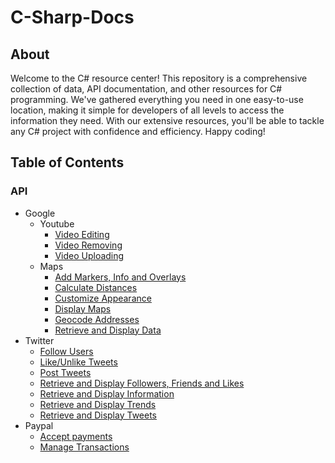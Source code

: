 # C-Sharp-Docs

## About

Welcome to the C# resource center! This repository is a comprehensive collection of data, API documentation, and other resources for C# programming. We've gathered everything you need in one easy-to-use location, making it simple for developers of all levels to access the information they need. With our extensive resources, you'll be able to tackle any C# project with confidence and efficiency. Happy coding!




## Table of Contents


### API
 * Google
   * Youtube
     * [Video Editing](API/Google/Youtube/video-edit.md)
     * [Video Removing](API/Google/Youtube/video-remove.md)
     * [Video Uploading](API/Google/Youtube/video-upload.md)
   * Maps
     * [Add Markers, Info and Overlays](API/Google/Maps/add-markers-info-overlays.md)
     * [Calculate Distances](API/Google/Maps/calculate-distances.md)
     * [Customize Appearance](API/Google/Maps/customize-appearance.md)
     * [Display Maps](API/Google/Maps/display-maps.md)
     * [Geocode Addresses](API/Google/Maps/geocode-addresses.md)
     * [Retrieve and Display Data](API/Google/Maps/retrieve-display-data.md)
 * Twitter
     * [Follow Users](API/Twitter/follow-users.md)
     * [Like/Unlike Tweets](API/Twitter/like-tweets.md)
     * [Post Tweets](API/Twitter/post-tweets.md)
     * [Retrieve and Display Followers, Friends and Likes](API/Twitter/retrieve-display-followers-friends-likes.md)
     * [Retrieve and Display Information](API/Twitter/retrieve-display-information.md)
     * [Retrieve and Display Trends](API/Twitter/retrieve-display-trends.md)
     * [Retrieve and Display Tweets](API/Twitter/retrieve-display-tweets.md)
* Paypal
     * [Accept payments](API/Paypal/accept-payments.md)
     * [Manage Transactions](API/Paypal/manage-transactions.md)


